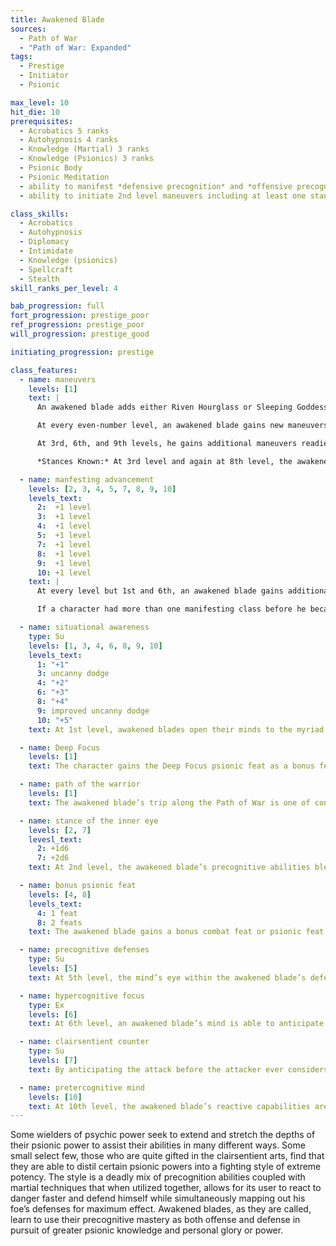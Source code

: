 ```yaml
---
title: Awakened Blade
sources:
  - Path of War
  - "Path of War: Expanded"
tags:
  - Prestige
  - Initiator
  - Psionic

max_level: 10
hit_die: 10
prerequisites:
  - Acrobatics 5 ranks
  - Autohypnosis 4 ranks
  - Knowledge (Martial) 3 ranks
  - Knowledge (Psionics) 3 ranks
  - Psionic Body
  - Psionic Meditation
  - ability to manifest *defensive precognition* and *offensive precognition*
  - ability to initiate 2nd level maneuvers including at least one stance

class_skills:
  - Acrobatics
  - Autohypnosis
  - Diplomacy
  - Intimidate
  - Knowledge (psionics)
  - Spellcraft
  - Stealth
skill_ranks_per_level: 4

bab_progression: full
fort_progression: prestige_poor
ref_progression: prestige_poor
will_progression: prestige_good

initiating_progression: prestige

class_features:
  - name: maneuvers
    levels: [1]
    text: |
      An awakened blade adds either Riven Hourglass or Sleeping Goddess to his list of available disciplines. If he does not have that discipline's associated skill as a class skill, he gains it as a class skill.

      At every even-number level, an awakened blade gains new maneuvers known from any discipline he has access to (whether from a martial disciple class, Awakened Blade, or the [Martial Training](/feats/martial-training/) feat). He must meet a maneuver’s prerequisites to learn it. The character adds his full awakened blade levels to his initiator level to determine his total initiator level and his highest-level maneuvers known.

      At 3rd, 6th, and 9th levels, he gains additional maneuvers readied per day, and and 2nd, 5th, and 8th levels he may exchange a known maneuver for a different maneuver that he qualifies for.

      *Stances Known:* At 3rd level and again at 8th level, the awakened blade learns a new martial stance from his available disciplines. He must meet the stance’s prerequisites to learn it.

  - name: manfesting advancement
    levels: [2, 3, 4, 5, 7, 8, 9, 10]
    levels_text:
      2:  +1 level
      3:  +1 level
      4:  +1 level
      5:  +1 level
      7:  +1 level
      8:  +1 level
      9:  +1 level
      10: +1 level
    text: |
      At every level but 1st and 6th, an awakened blade gains additional power points per day and access to new powers as if he had also gained a level in whatever manifesting class he belonged to before he added the prestige class. He does not, however, gain any other benefit a character of that class would have gained (bonus feats, metapsionic or item creation feats, and so on). This essentially means that he adds the level of awakened blade to the level of whatever manifesting class the character has, and then determines power points per day, powers known, and manifester level accordingly.

      If a character had more than one manifesting class before he became an awakened blade, he must decide to which class he adds the new level of awakened blade for the purpose of determining power points per day, powers known, and manifester level.

  - name: situational awareness
    type: Su
    levels: [1, 3, 4, 6, 8, 9, 10]
    levels_text:
      1: "+1"
      3: uncanny dodge
      4: "+2"
      6: "+3"
      8: "+4"
      9: improved uncanny dodge
      10: "+5"
    text: At 1st level, awakened blades open their minds to the myriad of potential futures that could lead to his victory in battle and to his continued defense. Similar in effect to the danger sense psionic power, the character adds half his class level (rounded down, minimum of +1) to his initiative rolls as an insight bonus. He may also add this bonus to his AC as a dodge bonus or Reflex saves to avoid traps and their attacks. This bonus stacks with bonuses gained from the trap sense class feature. At 3rd level, the character gains the benefits of the uncanny dodge ability. At 9th level, the character gains the improved uncanny dodge ability.

  - name: Deep Focus
    levels: [1]
    text: The character gains the Deep Focus psionic feat as a bonus feat at 1st level.

  - name: path of the warrior
    levels: [1]
    text: The awakened blade’s trip along the Path of War is one of constant devotion, and for those with a focused aptitude in the field of war with the psionic arts, their discipline is rewarded. If the character possesses levels in psychic warrior, then he adds his class level to his psychic warrior level for the purposes of determining the trance and maneuver abilities of his path abilities. If the character possessed levels in the soulknife base class, then the awakened blade counts all levels in this class as +1 to existing manifester level with regards to a soulknife’s mind blade enhancement bonus.

  - name: stance of the inner eye
    levels: [2, 7]
    levesl_text:
      2: +1d6
      7: +2d6
    text: At 2nd level, the awakened blade’s precognitive abilities blend with his martial prowess to unlock an inner eye within his mind, all-seeing and hyper-aware of the dangers that surround him and ways to combat them. This inner sense allows the awakened blade to react to danger quickly, guide his attacks around the defenses of his enemies, and to land fierce blows as his mind traces out the myriad scenarios that could play out between himself and his foes. To enter this stance, as a swift action the awakened blade abandons a martial stance he is currently using. While in this stance, the character gains a +1 insight bonus for every three initiator levels he possesses (minimum +1) to his AC, attack and damage rolls, CMB checks, and to all saving throws. If caught in a situation where the character would be denied his Dexterity bonus, these bonuses do not apply. The character inflicts an additional 1d6 points of damage while in this stance at 2nd level, and this damage bonus improves to 2d6 points of damage at 7th level. This bonus damage is precision based, and creatures not subject to critical hits are immune to this additional damage.

  - name: bonus psionic feat
    levels: [4, 8]
    levels_text:
      4: 1 feat
      8: 2 feats
    text: The awakened blade gains a bonus combat feat or psionic feat of his choice at 4th level. He gains an additional bonus combat feat or psionic feat of his choice at 8th level. The character must meet all prerequisites for this feat to select it.

  - name: precognitive defenses
    type: Su
    levels: [5]
    text: At 5th level, the mind’s eye within the awakened blade’s defensive senses is capable of reacting to multiple dangerous scenarios at the same time. The character may expend his psionic focus as a free action to initiate a readied counter, even if he has already used his immediate or swift action this round. This specifically allows for the use of a free action on another creature’s turn.

  - name: hypercognitive focus
    type: Ex
    levels: [6]
    text: At 6th level, an awakened blade’s mind is able to anticipate his needs and subconsciously works to further his effectiveness. Whenever the character recovers one or more maneuvers, he may regain psionic focus as a free action as part of his maneuver recovery. He may only do this one time in a given round. Alternately, the character may expend his psionic focus when manifesting a psionic power and recover an expended maneuver.

  - name: clairsentient counter
    type: Su
    levels: [7]
    text: By anticipating the attack before the attacker ever considers making it, the awakened blade using this martial technique may act faster than his opponent can even think. At 7th level, to use this ability, the character expends a readied maneuver and his psionic focus as an immediate action; the clairsentient counter is used in response to attack against him of any sort (be it a melee or ranged attack, spell, power, or other spell-like or supernatural effect) and grants the character a standard or move action that he must use as part of this counter. This movement occurs before the attack is resolved but after the attack is made.

  - name: pretercognitive mind
    levels: [10]
    text: At 10th level, the awakened blade’s reactive capabilities are so intense that his subconscious mind must manage them for him as they otherwise would never give him a moment’s rest. While psionically focused, the character is considered to have the benefits of the Stance of the Inner Eye without needing to initiate the stance. He may continue to gain these benefits while he adopts any other martial stance that he knows and gain the benefits of both stances.
---
```


Some wielders of psychic power seek to extend and stretch the depths of their psionic power to assist their abilities in many different ways. Some small select few, those who are quite gifted in the clairsentient arts, find that they are able to distil certain psionic powers into a fighting style of extreme potency. The style is a deadly mix of precognition abilities coupled with martial techniques that when utilized together, allows for its user to react to danger faster and defend himself while simultaneously mapping out his foe’s defenses for maximum effect. Awakened blades, as they are called, learn to use their precognitive mastery as both offense and defense in pursuit of greater psionic knowledge and personal glory or power.

